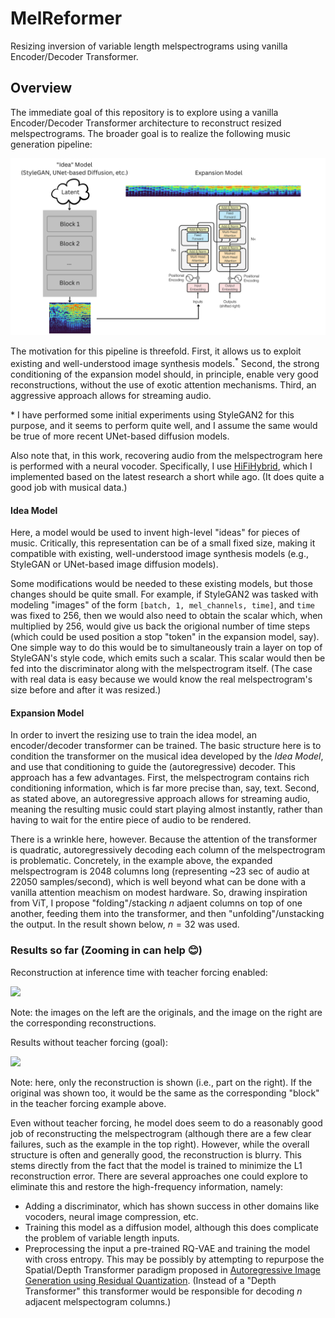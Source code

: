 # MelReformer

Resizing inversion of variable length melspectrograms using vanilla Encoder/Decoder Transformer.

## Overview

The immediate goal of this repository is to explore using a vanilla Encoder/Decoder Transformer architecture
to reconstruct resized melspectrograms. The broader goal is to realize the following music generation
pipeline:

![](/assets/Music%20Pipeline.png)

The motivation for this pipeline is threefold. First, it allows us to exploit existing
and well-understood image synthesis models.<sup>*</sup> Second, the strong conditioning of the expansion
model should, in principle, enable very good reconstructions, without the use of exotic attention
mechanisms. Third, an aggressive approach allows for streaming audio.

\* I have performed some initial experiments using StyleGAN2 for this purpose, and it seems to perform quite well, 
and I assume the same would be true of more recent UNet-based diffusion models.

Also note that, in this work, recovering audio from the melspectrogram here is performed with a neural vocoder.
Specifically, I use [HiFiHybrid](https://github.com/TariqAHassan/HiFiHybrid), which I implemented based on the
latest research a short while ago. (It does quite a good job with musical data.)

#### Idea Model

Here, a model would be used to invent high-level "ideas" for pieces of music.
Critically, this representation can be of a small fixed size, making it compatible
with existing, well-understood image synthesis models (e.g., StyleGAN or UNet-based image diffusion models).

Some modifications would be needed to these existing models, but those changes should be quite small.
For example, if StyleGAN2 was tasked with modeling "images" of the form `[batch, 1, mel_channels, time]`,
and `time` was fixed to 256, then we would also need to obtain the scalar which, when multiplied by 256, 
would give us back the origional number of time steps (which could be used position a stop "token" in the expansion model, say).
One simple way to do this would be to simultaneously train a layer on top of StyleGAN's style code, which emits 
such a scalar. This scalar would then be fed into the discriminator along with the melspectrogram itself. 
(The case with real data is easy because we would know the real melspectrogram's size before and after it was resized.)

#### Expansion Model

In order to invert the resizing use to train the idea model, an encoder/decoder transformer
can be trained. The basic structure here is to condition the transformer on the musical
idea developed by the _Idea Model_, and use that conditioning to guide the (autoregressive) decoder.
This approach has a few advantages. First, the melspectrogram contains rich conditioning information, 
which is far more precise than, say, text. Second, as stated above, an autoregressive approach allows for streaming
audio, meaning the resulting music could start playing almost instantly, rather than having 
to wait for the entire piece of audio to be rendered.

There is a wrinkle here, however. Because the attention of the transformer is quadratic,
autoregressively decoding each column of the melspectrogram is problematic. Concretely, in the example above,
the expanded melspectrogram is 2048 columns long (representing ~23 sec of audio at 22050 samples/second),
which is well beyond what can be done with a vanilla attention meachism on modest hardware. 
So, drawing inspiration from ViT, I propose "folding"/stacking $n$ adjaent columns on top of one another,
feeding them into the transformer, and then "unfolding"/unstacking the output. In the result shown below, $n=32$ was used. 

### Results so far (Zooming in can help 😊)

Reconstruction at inference time with teacher forcing enabled:

![](/assets/epoch_recon_63.png)

Note: the images on the left are the originals, and the image on the right are the corresponding
reconstructions.

Results without teacher forcing (goal):

![](/assets/epoch_condn_63.png)

Note: here, only the reconstruction is shown (i.e., part on the right). If the original was
shown too, it would be the same as the corresponding "block" in the teacher forcing example above.

Even without teacher forcing, he model does seem to do a reasonably good job of reconstructing the melspectrogram
(although there are a few clear failures, such as the example in the top right). However, while the overall
structure is often and generally good, the reconstruction is blurry. This stems directly from the fact that the model 
is trained to minimize the L1 reconstruction error. There are several approaches one could explore to eliminate this and 
restore the high-frequency information, namely:

  * Adding a discriminator, which has shown success in other domains like vocoders, neural image compression, etc.
  * Training this model as a diffusion model, although this does complicate the problem of variable length inputs.
  * Preprocessing the input a pre-trained RQ-VAE and training the model with cross entropy. This may be possibly by 
    attempting to repurpose the Spatial/Depth Transformer paradigm proposed in 
    [Autoregressive Image Generation using Residual Quantization](https://arxiv.org/abs/2203.01941). (Instead of a 
   "Depth Transformer" this transformer would be responsible for decoding $n$ adjacent melspectogram columns.)
